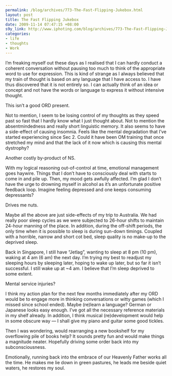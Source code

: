 ```yaml
--- 
permalink: /blog/archives/773-The-Fast-Flipping-Jukebox.html
layout: post
title: The Fast Flipping Jukebox
date: 2009-11-14 07:47:15 +08:00
s9y_link: http://www.iphoting.com/blog/archives/773-The-Fast-Flipping-Jukebox.html
categories: 
- life
- thoughts
- Work
---
```

<p class="whiteline"><p>I&#8217;m freaking myself out these days as I realised that I can hardly conduct a coherent conversation without pausing too much to think of the appropriate word to use for expression. This is kind of strange as I always believed that my train of thought is based on any language that I have access to. I have thus discovered that it is not entirely so. I can actually think of an idea or concept and not have the words or language to express it without intensive thought.</p>
</p><p class="whiteline"><p>This isn&#8217;t a good ORD present.</p>
</p><p class="whiteline"><p>Not to mention, I seem to be losing control of my thoughts as they speed past so fast that I hardly know what I just thought about. Not to mention the absentmindedness and really short linguistic memory. It also seems to have a side-effect of causing insomnia. Feels like the mental degradation that I&#8217;ve started experiencing since Sec 2. Could it have been OM training that once stretched my mind and that the lack of it now which is causing this mental dystrophy?</p>
</p><p class="whiteline"><p>Another costly by-product of NS.</p>
</p><p class="whiteline"><p>With my logical reasoning out-of-control at time, emotional management goes haywire. Things that I don&#8217;t have to consciously deal with starts to come in and pile up. Then, my mood gets awfully affected. I&#8217;m glad I don&#8217;t have the urge to drowning myself in alcohol as it&#8217;s an unfortunate positive feedback loop. Imagine feeling depressed and one keeps consuming depressants?</p>
</p><p class="whiteline"><p>Drives me nuts.</p>
</p><p class="whiteline"><p>Maybe all the above are just side-effects of my trip to Australia. We had really poor sleep cycles as we were subjected to 26-hour shifts to maintain 24-hour manning of the place. In addition, during the off-shift periods, the only time when it is possible to sleep is during sun-down timings. Coupled with a horrible, narrow and short cot bed, sleep quality is no make-up to the deprived sleep.</p>
</p><p class="whiteline"><p>Back in Singapore, I still have &#8220;Jetlag&#8221;, wanting to sleep at 8 pm (10 pm), waking at 4 am (6 am) the next day. I&#8217;m trying my best to readjust my sleeping hours by sleeping later, hoping to wake up later, but so far it isn&#8217;t successful. I still wake up at ~4 am. I believe that I&#8217;m sleep deprived to some extent.</p>
</p><p class="whiteline"><p>Mental service injuries?</p>
</p><p class="whiteline"><p>I think my action plan for the next few months immediately after my ORD would be to engage more in thinking conversations or witty games (which I missed since school ended). Maybe (re)learn a language? German or Japanese looks easy enough. I&#8217;ve got all the necessary reference materials in my shelf already. In addition, I think musical (re)development would help in some obscure way — I shall give my piano and guitar some good tickles.</p>
</p><p class="whiteline"><p>Then I was wondering, would rearranging a new bookshelf for my overflowing pile of books help? It sounds pretty fun and would make things a magnitude neater. Hopefully driving some order back into my subconsciousness.</p>
</p><p class="break"><p>Emotionally, running back into the embrace of our Heavenly Father works all the time. He makes me lie down in green pastures, he leads me beside quiet waters, he restores my soul.</p></p>

